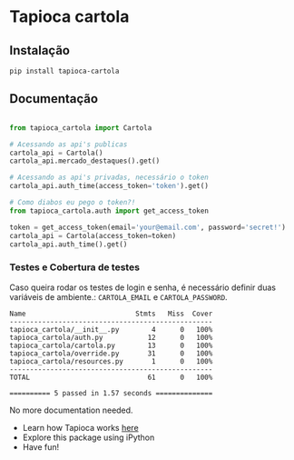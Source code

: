 # Tapioca cartola

## Instalação
```
pip install tapioca-cartola

```

## Documentação

``` python

from tapioca_cartola import Cartola

# Acessando as api's publicas
cartola_api = Cartola()
cartola_api.mercado_destaques().get()

# Acessando as api's privadas, necessário o token
cartola_api.auth_time(access_token='token').get()

# Como diabos eu pego o token?!
from tapioca_cartola.auth import get_access_token

token = get_access_token(email='your@email.com', password='secret!')
cartola_api = Cartola(access_token=token)
cartola_api.auth_time().get()

```

### Testes e Cobertura de testes

Caso queira rodar os testes de login e senha, é necessário
definir duas variáveis de ambiente.: `CARTOLA_EMAIL` e `CARTOLA_PASSWORD`.

```
Name                           Stmts   Miss  Cover
--------------------------------------------------
tapioca_cartola/__init__.py        4      0   100%
tapioca_cartola/auth.py           12      0   100%
tapioca_cartola/cartola.py        13      0   100%
tapioca_cartola/override.py       31      0   100%
tapioca_cartola/resources.py       1      0   100%
--------------------------------------------------
TOTAL                             61      0   100%

========== 5 passed in 1.57 seconds ==============
```

No more documentation needed.

- Learn how Tapioca works [here](http://tapioca-wrapper.readthedocs.org/en/stable/quickstart.html)
- Explore this package using iPython
- Have fun!
